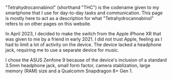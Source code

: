 "Tetrahydrocannabinol" (shorthand "THC") is the codename given to my smartphone that I use for day-to-day tasks and communication. This page is mostly here to act as a description for what "Tetrahydrocannabinol" refers to on other pages on this website.

In April 2023, I decided to make the switch from the Apple iPhone XR that was given to me by a friend in early 2021. I did not trust Apple, feeling as I had to limit a lot of activity on the device. The device lacked a headphone jack, requiring me to use a separate device for music. 

I chose the ASUS Zenfone 9 because of the device's inclusion of a standard 3.5mm headphone jack, small form factor, camera stablization, large memory (RAM) size and a Qualcomm Snapdragon 8+ Gen 1.
